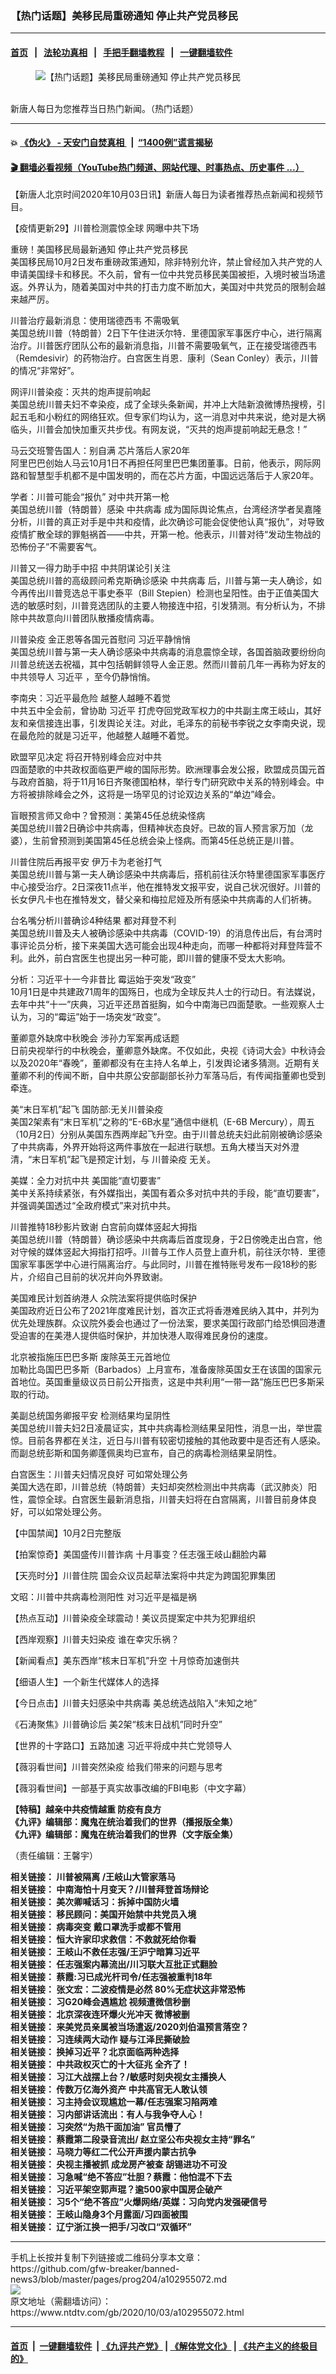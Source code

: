 ### 【热门话题】美移民局重磅通知 停止共产党员移民
------------------------

#### [首页](https://github.com/gfw-breaker/banned-news3/blob/master/README.md) &nbsp;&nbsp;|&nbsp;&nbsp; [法轮功真相](https://github.com/begood0513/basic/blob/master/README.md)  &nbsp;&nbsp;|&nbsp;&nbsp; [手把手翻墙教程](https://github.com/gfw-breaker/guides/wiki)  &nbsp;&nbsp;|&nbsp;&nbsp; [一键翻墙软件](https://github.com/gfw-breaker/nogfw/blob/master/README.md)  



<div><div class="featured_image">
 <figure>
  <img alt="【热门话题】美移民局重磅通知 停止共产党员移民" src="https://i.ntdtv.com/assets/uploads/2020/06/45-1-1-800x450.jpg"/>
 </figure><br/>
 <span class="caption">
  新唐人每日为您推荐当日热门新闻。（热门话题）
 </span>
</div>
</div><hr/>

#### 💥 [《伪火》 - 天安门自焚真相 ](http://158.247.195.190:10000/videos/blog/weihuo.html)&nbsp; |&nbsp; [“1400例”谎言揭秘  ](http://158.247.195.190:10000/videos/blog/jiexi1400.html)

#### [ 🎬  翻墙必看视频（YouTube热门频道、网站代理、时事热点、历史事件 ...）](https://github.com/gfw-breaker/links/blob/master/banned.md)

<div><div class="post_content" itemprop="articleBody">
 <p>
  【新唐人北京时间2020年10月03日讯】新唐人每日为读者推荐热点新闻和视频节目。
 </p>
 <p>
  <ok href="https://www.ntdtv.com/gb/2020/09/20/a102944962.html" rel="noopener" target="_blank">
   【疫情更新29】川普检测震惊全球 网曝中共下场
  </ok>
 </p>
 <p>
  <ok href="https://www.ntdtv.com/gb/2020/10/03/a102955054.html" rel="noopener" target="_blank">
   重磅！美国移民局最新通知 停止共产党员移民
  </ok>
  <br/>
  美国移民局10月2日发布重磅政策通知，除非特别允许，禁止曾经加入共产党的人申请美国绿卡和移民。不久前，曾有一位中共党员移民美国被拒，入境时被当场遣返。外界认为，随着美国对中共的打击力度不断加大，美国对中共党员的限制会越来越严厉。
 </p>
 <p>
  <ok href="https://www.ntdtv.com/gb/2020/10/03/a102955008.html" rel="noopener" target="_blank">
   川普治疗最新消息：使用瑞德西韦 不需吸氧
  </ok>
  <br/>
  美国总统川普（特朗普）2日下午住进沃尔特．里德国家军事医疗中心，进行隔离治疗。川普医疗团队公布的最新消息指，川普不需要吸氧气，正在接受瑞德西韦（Remdesivir）的药物治疗。白宫医生肖恩．康利（Sean Conley）表示，川普的情况“非常好”。
 </p>
 <p>
  <ok href="https://www.ntdtv.com/gb/2020/10/03/a102955044.html" rel="noopener" target="_blank">
   网评川普染疫：灭共的炮声提前响起
  </ok>
  <br/>
  美国总统川普夫妇不幸染疫，成了全球头条新闻，并冲上大陆新浪微博热搜榜，引起五毛和小粉红的网络狂欢。但专家们均认为，这一消息对中共来说，绝对是大祸临头，川普会加快加重灭共步伐。有网友说，“灭共的炮声提前响起无悬念！”
 </p>
 <p>
  <ok href="https://www.ntdtv.com/gb/2020/10/03/a102954986.html" rel="noopener" target="_blank">
   马云交班警告国人：别自满 芯片落后人家20年
  </ok>
  <br/>
  阿里巴巴创始人马云10月1日不再担任阿里巴巴集团董事。日前，他表示，网际网路和智慧型手机都不是中国发明的，而在芯片方面，中国远远落后于人家20年。
 </p>
 <p>
  <ok href="https://www.ntdtv.com/gb/2020/10/03/a102954949.html" rel="noopener" target="_blank">
   学者：川普可能会“报仇” 对中共开第一枪
  </ok>
  <br/>
  美国总统川普（特朗普）感染
  <ok href="https://www.ntdtv.com/gb/中共病毒.htm">
   中共病毒
  </ok>
  成为国际舆论焦点，台湾经济学者吴嘉隆分析，川普的真正对手是中共和疫情，此次确诊可能会促使他认真“报仇”，对导致疫情扩散全球的罪魁祸首——中共，开第一枪。他表示，川普对待“发动生物战的恐怖份子”不需要客气。
 </p>
 <p>
  <ok href="https://www.ntdtv.com/gb/2020/10/03/a102955001.html" rel="noopener" target="_blank">
   川普又一得力助手中招 中共阴谋论引关注
  </ok>
  <br/>
  美国总统川普的高级顾问希克斯确诊感染
  <ok href="https://www.ntdtv.com/gb/中共病毒.htm">
   中共病毒
  </ok>
  后，川普与第一夫人确诊，如今再传出川普竞选总干事史泰平（Bill Stepien）检测也呈阳性。由于正值美国大选的敏感时刻，川普竞选团队的主要人物接连中招，引发猜测。有分析认为，不排除中共故意向川普团队散播疫情病毒。
 </p>
 <p>
  <ok href="https://www.ntdtv.com/gb/2020/10/03/a102954881.html" rel="noopener" target="_blank">
   川普染疫 金正恩等各国元首慰问 习近平静悄悄
  </ok>
  <br/>
  美国总统川普与第一夫人确诊感染中共病毒的消息震惊全球，各国首脑政要纷纷向川普总统送去祝福，其中包括朝鲜领导人金正恩。然而川普前几年一再称为好友的中共领导人
  <ok href="https://www.ntdtv.com/gb/习近平.htm">
   习近平
  </ok>
  ，至今仍静悄悄。
 </p>
 <p>
  <ok href="https://www.ntdtv.com/gb/2020/10/03/a102954857.html" rel="noopener" target="_blank">
   李南央：习近平最危险 越整人越睡不着觉
  </ok>
  <br/>
  中共五中全会前，曾协助
  <ok href="https://www.ntdtv.com/gb/习近平.htm">
   习近平
  </ok>
  打虎夺回党政军权力的中共副主席王岐山，其好友和亲信接连出事，引发舆论关注。对此，毛泽东的前秘书李锐之女李南央说，现在最危险的就是习近平，他越整人越睡不着觉。
 </p>
 <p>
  <ok href="https://www.ntdtv.com/gb/2020/10/03/a102954942.html" rel="noopener" target="_blank">
   欧盟罕见决定 将召开特别峰会应对中共
  </ok>
  <br/>
  四面楚歌的中共政权面临更严峻的国际形势。欧洲理事会发公报，欧盟成员国元首与政府首脑，将于11月16日齐聚德国柏林，举行专门研究欧中关系的特别峰会。中方将被排除峰会之外，这将是一场罕见的讨论双边关系的“单边”峰会。
 </p>
 <p>
  <ok href="https://www.ntdtv.com/gb/2020/10/03/a102954913.html" rel="noopener" target="_blank">
   盲眼预言师又命中？曾预测：美第45任总统染怪病
  </ok>
  <br/>
  美国总统川普2日确诊中共病毒，但精神状态良好。已故的盲人预言家万加（龙婆），生前曾预测到美国第45任总统会染上怪病。而第45任总统正是川普。
 </p>
 <p>
  <ok href="https://www.ntdtv.com/gb/2020/10/03/a102954981.html" rel="noopener" target="_blank">
   川普住院后再报平安 伊万卡为老爸打气
  </ok>
  <br/>
  美国总统川普与第一夫人确诊感染中共病毒后，搭机前往沃尔特里德国家军事医疗中心接受治疗。2日深夜11点半，他在推特发文报平安，说自己状况很好。川普的长女伊凡卡也在推特发文，替父亲和梅拉尼娅及所有感染中共病毒的人们祈祷。
 </p>
 <p>
  <ok href="https://www.ntdtv.com/gb/2020/10/02/a102954560.html" rel="noopener" target="_blank">
   台名嘴分析川普确诊4种结果 都对拜登不利
  </ok>
  <br/>
  美国总统川普及夫人被确诊感染中共病毒（COVID-19）的消息传出后，有台湾时事评论员分析，接下来美国大选可能会出现4种走向，而哪一种都将对拜登阵营不利。此外，前白宫医生也提出另一种可能，即川普的健康不受太大影响。
 </p>
 <p>
  <ok href="https://www.ntdtv.com/gb/2020/10/02/a102954021.html" rel="noopener" target="_blank">
   分析：习近平十一今非昔比 霉运始于突发“政变”
  </ok>
  <br/>
  10月1日是中共建政71周年的国殇日，也成为全球反共人士的行动日。有法媒说，去年中共“十一”庆典，习近平还昂首挺胸，如今中南海已四面楚歌。一些观察人士认为，习的“霉运”始于一场突发“政变”。
 </p>
 <p>
  <ok href="https://www.ntdtv.com/gb/2020/10/02/a102954071.html" rel="noopener" target="_blank">
   董卿意外缺席中秋晚会 涉孙力军案再成话题
  </ok>
  <br/>
  日前央视举行的中秋晚会，董卿意外缺席。不仅如此，央视《诗词大会》中秋诗会以及2020年“春晚”，董卿都没有在主持人名单上，引发舆论诸多猜测。近期有关董卿不利的传闻不断，自中共原公安部副部长孙力军落马后，有传闻指董卿也受到牵连。
 </p>
 <p>
  <ok href="https://www.ntdtv.com/gb/2020/10/02/a102954668.html" rel="noopener" target="_blank">
   美“末日军机”起飞 国防部:无关川普染疫
  </ok>
  <br/>
  美国2架素有“末日军机”之称的“E-6B水星”通信中继机（E-6B Mercury），周五（10月2日）分别从美国东西两岸起飞升空。由于川普总统夫妇此前刚被确诊感染了中共病毒，外界开始将这两件事放在一起进行联想。五角大楼当天对外澄清，“末日军机”起飞是预定计划，与
  <ok href="https://www.ntdtv.com/gb/川普染疫.htm">
   川普染疫
  </ok>
  无关。
 </p>
 <p>
  <ok href="https://www.ntdtv.com/gb/2020/10/03/a102954960.html" rel="noopener" target="_blank">
   美媒：全力对抗中共 美国能“直切要害”
  </ok>
  <br/>
  美中关系持续紧张，有外媒指出，美国有着众多对抗中共的手段，能“直切要害”，并强调美国透过“全政府模式”来对抗中共。
 </p>
 <p>
  <ok href="https://www.ntdtv.com/gb/2020/10/03/a102954838.html" rel="noopener" target="_blank">
   川普推特18秒影片致谢 白宫前向媒体竖起大拇指
  </ok>
  <br/>
  美国总统川普（特朗普）确诊感染中共病毒后首度现身，于2日傍晚走出白宫，他对守候的媒体竖起大拇指打招呼。川普与工作人员登上直升机，前往沃尔特．里德国家军事医学中心进行隔离治疗。与此同时，川普在推特账号发布一段18秒的影片，介绍自己目前的状况并向外界致谢。
 </p>
 <p>
  <ok href="https://www.ntdtv.com/gb/2020/10/02/a102954723.html" rel="noopener" target="_blank">
   美国难民计划首纳港人 众院法案将提供临时保护
  </ok>
  <br/>
  美国政府近日公布了2021年度难民计划，首次正式将香港难民纳入其中，并列为优先处理族群。众议院外委会也通过了一份法案，要求美国行政部门给恐惧回港遭受迫害的在美港人提供临时保护，并加快港人取得难民身份的速度。
 </p>
 <p>
  <ok href="https://www.ntdtv.com/gb/2020/10/02/a102954671.html" rel="noopener" target="_blank">
   北京被指施压巴巴多斯 废除英王元首地位
  </ok>
  <br/>
  加勒比岛国巴巴多斯（Barbados）上月宣布，准备废除英国女王在该国的国家元首地位。英国重量级议员日前公开指责，这是中共利用“一带一路”施压巴巴多斯采取的行动。
 </p>
 <p>
  <ok href="https://www.ntdtv.com/gb/2020/10/02/a102954482.html" rel="noopener" target="_blank">
   美副总统国务卿报平安 检测结果均呈阴性
  </ok>
  <br/>
  美国总统川普夫妇2日凌晨证实，其中共病毒检测结果呈阳性，消息一出，举世震惊。目前各界都在关注，近日与川普有较密切接触的其他政要中是否还有人感染。而副总统彭斯和国务卿蓬佩奥均已宣布，自己的病毒检测结果呈阴性。
 </p>
 <p>
  <ok href="https://www.ntdtv.com/gb/2020/10/02/a102954449.html" rel="noopener" target="_blank">
   白宫医生：川普夫妇情况良好 可如常处理公务
  </ok>
  <br/>
  美国大选在即，川普总统（特朗普）夫妇却突然检测出中共病毒（武汉肺炎）阳性，震惊全球。白宫医生最新消息指，川普夫妇将在白宫隔离，川普目前身体良好，可以如常处理公务。
 </p>
 <p>
  <ok href="https://www.ntdtv.com/gb/2020/10/03/a102954823.html" rel="noopener" target="_blank">
   【中国禁闻】10月2日完整版
  </ok>
 </p>
 <p>
  <ok href="https://www.ntdtv.com/gb/2020/10/03/a102954989.html" rel="noopener" target="_blank">
   【拍案惊奇】美国盛传川普诈病 十月事变？任志强王岐山翻脸内幕
  </ok>
 </p>
 <p>
  <ok href="https://www.ntdtv.com/gb/2020/10/03/a102955000.html" rel="noopener" target="_blank">
   【天亮时分】川普住院 国会众议员起草法案将中共定为跨国犯罪集团
  </ok>
 </p>
 <p>
  <ok href="https://www.ntdtv.com/gb/2020/10/03/a102954839.html" rel="noopener" target="_blank">
   文昭：川普中共病毒检测阳性 对习近平是福是祸
  </ok>
 </p>
 <p>
  <ok href="https://www.ntdtv.com/gb/2020/10/03/a102954966.html" rel="noopener" target="_blank">
   【热点互动】川普染疫全球震动！美议员提案定中共为犯罪组织
  </ok>
 </p>
 <p>
  <ok href="https://www.ntdtv.com/gb/2020/10/03/a102954928.html" rel="noopener" target="_blank">
   【西岸观察】川普夫妇染疫 谁在幸灾乐祸？
  </ok>
 </p>
 <p>
  <ok href="https://www.ntdtv.com/gb/2020/10/03/a102954833.html" rel="noopener" target="_blank">
   【新闻看点】美东西岸“核末日军机”升空 十月惊奇加速倒共
  </ok>
 </p>
 <p>
  <ok href="https://www.ntdtv.com/gb/2020/10/03/a102954868.html" rel="noopener" target="_blank">
   【细语人生】一个新生代媒体人的选择
  </ok>
 </p>
 <p>
  <ok href="https://www.ntdtv.com/gb/2020/10/02/a102954626.html" rel="noopener" target="_blank">
   【今日点击】川普夫妇感染中共病毒 美总统选战陷入“未知之地”
  </ok>
 </p>
 <p>
  <ok href="https://www.ntdtv.com/gb/2020/10/02/a102954673.html" rel="noopener" target="_blank">
   《石涛聚焦》川普确诊后 美2架“核末日战机”同时升空”
  </ok>
 </p>
 <p>
  <ok href="https://www.ntdtv.com/gb/2020/10/02/a102954460.html" rel="noopener" target="_blank">
   【世界的十字路口】五路加速 习近平将成中共亡党领导人
  </ok>
 </p>
 <p>
  <ok href="https://www.ntdtv.com/gb/2020/10/03/a102955026.html" rel="noopener" target="_blank">
   【薇羽看世间】川普突然染疫 给我们带来的问题与思考
  </ok>
 </p>
 <p>
  <ok href="https://www.ntdtv.com/gb/2020/10/03/a102955041.html" rel="noopener" target="_blank">
   【薇羽看世间】一部基于真实故事改编的FBI电影（中文字幕）
  </ok>
 </p>
 <p>
  <strong>
   <ok href="https://www.ntdtv.com/gb/2020/04/23/a102829962.html" rel="noopener" target="_blank">
    【特稿】越亲中共疫情越重 防疫有良方
   </ok>
  </strong>
  <br/>
  <strong>
   <ok href="https://www.ntdtv.com/gb/2019/02/15/a102512426.html" rel="noopener" target="_blank">
    《九评》编辑部：魔鬼在统治着我们的世界（播报版全集）
   </ok>
  </strong>
  <br/>
  <strong>
   <ok href=" https://www.ntdtv.com/gb/2018/06/08/a1378888.html" rel="noopener" target="_blank">
    《九评》编辑部：魔鬼在统治着我们的世界（文字版全集）
   </ok>
  </strong>
 </p>
 <p>
  （责任编辑：王馨宇）
 </p>
 <p>
  <strong>
   相关链接：
   <ok href="https://www.ntdtv.com/gb/2020/10/02/a102954250.html" rel="noopener" target="_blank">
    川普被隔离 /王岐山大管家落马
   </ok>
  </strong>
  <br/>
  <strong>
   相关链接：
   <ok href="https://www.ntdtv.com/gb/2020/09/30/a102952585.html" rel="noopener" target="_blank">
    中南海怕十月变天？/川普拜登首场辩论
   </ok>
  </strong>
  <br/>
  <strong>
   相关链接：
   <ok href="https://www.ntdtv.com/gb/2020/09/29/a102951882.html" rel="noopener" target="_blank">
    美次卿喊话习：拆掉中国防火墙
   </ok>
  </strong>
  <br/>
  <strong>
   相关链接：
   <ok href="https://www.ntdtv.com/gb/2020/09/28/a102950930.html" rel="noopener" target="_blank">
    移民顾问：美国开始禁中共党员入境
   </ok>
  </strong>
  <br/>
  <strong>
   相关链接：
   <ok href="https://www.ntdtv.com/gb/2020/09/26/a102949664.html" rel="noopener" target="_blank">
    病毒突变 戴口罩洗手或都不管用
   </ok>
  </strong>
  <br/>
  <strong>
   相关链接：
   <ok href="https://www.ntdtv.com/gb/2020/09/25/a102948968.html" rel="noopener" target="_blank">
    恒大许家印求救信：不救就死给你看
   </ok>
  </strong>
  <br/>
  <strong>
   相关链接：
   <ok href="https://www.ntdtv.com/gb/2020/09/24/a102948148.html" rel="noopener" target="_blank">
    王岐山不救任志强/王沪宁暗算习近平
   </ok>
  </strong>
  <br/>
  <strong>
   相关链接：
   <ok href="https://www.ntdtv.com/gb/2020/09/23/a102947334.html" rel="noopener" target="_blank">
    任志强案内幕流出/川习联大互批正式翻脸
   </ok>
  </strong>
  <br/>
  <strong>
   相关链接：
   <ok href="https://www.ntdtv.com/gb/2020/09/22/a102946539.html" rel="noopener" target="_blank">
    蔡霞:习已成光杆司令/任志强被重判18年
   </ok>
  </strong>
  <br/>
  <strong>
   相关链接：
   <ok href="https://www.ntdtv.com/gb/2020/09/21/a102945729.html" rel="noopener" target="_blank">
    张文宏：二波疫情是必然 80%无症状这非常恐怖
   </ok>
  </strong>
  <br/>
  <strong>
   相关链接：
   <ok href="https://www.ntdtv.com/gb/2020/09/20/a102945213.html" rel="noopener" target="_blank">
    习G20峰会遇尴尬 视频遭微信秒删
   </ok>
  </strong>
  <br/>
  <strong>
   相关链接：
   <ok href="https://www.ntdtv.com/gb/2020/09/19/a102944544.html" rel="noopener" target="_blank">
    北京深夜连环爆火光冲天 微博被删
   </ok>
  </strong>
  <br/>
  <strong>
   相关链接：
   <ok href="https://www.ntdtv.com/gb/2020/09/18/a102943664.html" rel="noopener" target="_blank">
    来美党员亲属被当场遣返/2020刘伯温预言落空？
   </ok>
  </strong>
  <br/>
  <strong>
   相关链接：
   <ok href="https://www.ntdtv.com/gb/2020/09/17/a102942866.html" rel="noopener" target="_blank">
    习连续两大动作 疑与江泽民撕破脸
   </ok>
  </strong>
  <br/>
  <strong>
   相关链接：
   <ok href="https://www.ntdtv.com/gb/2020/09/16/a102941989.html" rel="noopener" target="_blank">
    换掉习近平？北京面临两种选择
   </ok>
  </strong>
  <br/>
  <strong>
   相关链接：
   <ok href="https://www.ntdtv.com/gb/2020/09/15/a102940956.html" rel="noopener" target="_blank">
    中共政权灭亡的十大征兆 全齐了！
   </ok>
  </strong>
  <br/>
  <strong>
   相关链接：
   <ok href="https://www.ntdtv.com/gb/2020/09/14/a102940350.html" rel="noopener" target="_blank">
    习江大战摆上台？/敏感时刻央视女主播换人
   </ok>
  </strong>
  <br/>
  <strong>
   相关链接：
   <ok href="https://www.ntdtv.com/gb/2020/09/13/a102939815.html" rel="noopener" target="_blank">
    传数万亿海外资产 中共高官无人敢认领
   </ok>
  </strong>
  <br/>
  <strong>
   相关链接：
   <ok href="https://www.ntdtv.com/gb/2020/09/12/a102939093.html" rel="noopener" target="_blank">
    习主持会议现尴尬一幕/任志强案习陷两难
   </ok>
  </strong>
  <br/>
  <strong>
   相关链接：
   <ok href="https://www.ntdtv.com/gb/2020/09/11/a102938280.html" rel="noopener" target="_blank">
    习内部讲话流出：有人与我争夺人心！
   </ok>
  </strong>
  <br/>
  <strong>
   相关链接：
   <ok href="https://www.ntdtv.com/gb/2020/09/10/a102937501.html" rel="noopener" target="_blank">
    习突然“为热干面加油” 官员懵了
   </ok>
  </strong>
  <br/>
  <strong>
   相关链接：
   <ok href="https://www.ntdtv.com/gb/2020/09/09/a102936654.html" rel="noopener" target="_blank">
    蔡霞第二段录音流出/ 赵立坚公布央视女主持“罪名”
   </ok>
  </strong>
  <br/>
  <strong>
   相关链接：
   <ok href="https://www.ntdtv.com/gb/2020/09/08/a102936052.html" rel="noopener" target="_blank">
    马晓力等红二代公开声援内蒙古抗争
   </ok>
  </strong>
  <br/>
  <strong>
   相关链接：
   <ok href="https://www.ntdtv.com/gb/2020/09/07/a102935362.html" rel="noopener" target="_blank">
    央视主播被抓 成龙房产被查 胡锡进功不可没
   </ok>
  </strong>
  <br/>
  <strong>
   相关链接：
   <ok href="https://www.ntdtv.com/gb/2020/09/06/a102934800.html" rel="noopener" target="_blank">
    习急喊“绝不答应”壮胆？蔡霞：他怕混不下去
   </ok>
  </strong>
  <br/>
  <strong>
   相关链接：
   <ok href="https://www.ntdtv.com/gb/2020/09/05/a102934241.html" rel="noopener" target="_blank">
    习近平架空郭声琨？逾500家中国房企破产
   </ok>
  </strong>
  <br/>
  <strong>
   相关链接：
   <ok href="https://www.ntdtv.com/gb/2020/09/04/a102933494.html" rel="noopener" target="_blank">
    习5个“绝不答应”火爆网络/英媒：习向党内发强硬信号
   </ok>
  </strong>
  <br/>
  <strong>
   相关链接：
   <ok href="https://www.ntdtv.com/gb/2020/09/03/a102932837.html" rel="noopener" target="_blank">
    王岐山隐身3个月露面/习四面被围
   </ok>
  </strong>
  <br/>
  <strong>
   相关链接：
   <ok href="https://www.ntdtv.com/gb/2020/09/02/a102931945.html" rel="noopener" target="_blank">
    辽宁浙江换一把手/习改口“双循环”
   </ok>
  </strong>
 </p>
 <div class="single_ad">
 </div>
</div>
</div>
<hr/>
手机上长按并复制下列链接或二维码分享本文章：<br/>
https://github.com/gfw-breaker/banned-news3/blob/master/pages/prog204/a102955072.md <br/>
<a href='https://github.com/gfw-breaker/banned-news3/blob/master/pages/prog204/a102955072.md'><img src='https://github.com/gfw-breaker/banned-news3/blob/master/pages/prog204/a102955072.md.png'/></a> <br/>
原文地址（需翻墙访问）：https://www.ntdtv.com/gb/2020/10/03/a102955072.html


------------------------
#### [首页](https://github.com/gfw-breaker/banned-news3/blob/master/README.md) &nbsp;|&nbsp; [一键翻墙软件](https://github.com/gfw-breaker/nogfw/blob/master/README.md) &nbsp;| [《九评共产党》](https://github.com/gfw-breaker/9ping.md/blob/master/README.md#九评之一评共产党是什么) | [《解体党文化》](https://github.com/gfw-breaker/jtdwh.md/blob/master/README.md) | [《共产主义的终极目的》](https://github.com/gfw-breaker/gczydzjmd.md/blob/master/README.md)


<img src='http://gfw-breaker.win/banned-news3/pages/prog204/a102955072.md' width='0px' height='0px'/>